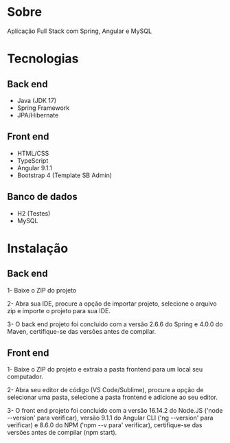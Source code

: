 # Sobre
Aplicação Full Stack com Spring, Angular e MySQL

# Tecnologias

## Back end
* Java (JDK 17)
* Spring Framework
* JPA/Hibernate

## Front end
* HTML/CSS
* TypeScript
* Angular 9.1.1
* Bootstrap 4 (Template SB Admin)

## Banco de dados
* H2 (Testes)
* MySQL

# Instalação

## Back end

1- Baixe o ZIP do projeto

2- Abra sua IDE, procure a opção de importar projeto, selecione o arquivo zip e importe o projeto para sua IDE.

3- O back end projeto foi concluido com a versão 2.6.6 do Spring e 4.0.0 do Maven, certifique-se das versões antes de compilar.

## Front end

1- Baixe o ZIP do projeto e extraia a pasta frontend para um local seu computador.

2- Abra seu editor de código (VS Code/Sublime), procure a opção de selecionar uma pasta, selecione a pasta frontend e adicione ao seu editor.

3- O front end projeto foi concluido com a versão 16.14.2 do Node.JS ('node --version' para verificar), versão 9.1.1 do Angular CLI ('ng --version' para verificar) e 8.6.0 do NPM ('npm --v para' verificar), certifique-se das versões antes de compilar (npm start).
